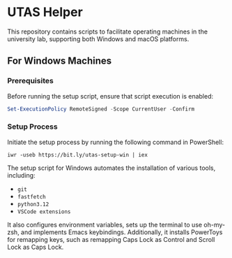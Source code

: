 # UTAS Helper

This repository contains scripts to facilitate operating machines in the university lab, supporting both Windows and macOS platforms.

## For Windows Machines

### Prerequisites

Before running the setup script, ensure that script execution is enabled:

```powershell
Set-ExecutionPolicy RemoteSigned -Scope CurrentUser -Confirm
```

### Setup Process

Initiate the setup process by running the following command in PowerShell:

```
iwr -useb https://bit.ly/utas-setup-win | iex
```

The setup script for Windows automates the installation of various tools, including:
- `git`
- `fastfetch`
- `python3.12`
- `VSCode extensions`

It also configures environment variables, sets up the terminal to use oh-my-zsh, and implements Emacs keybindings. Additionally, it installs PowerToys for remapping keys, such as remapping Caps Lock as Control and Scroll Lock as Caps Lock.
